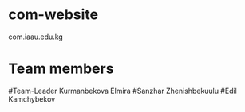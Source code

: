 # com-website
com.iaau.edu.kg
# Team members
#Team-Leader Kurmanbekova Elmira
#Sanzhar Zhenishbekuulu
#Edil Kamchybekov
